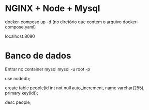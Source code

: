 # NGINX + Node + Mysql

docker-compose up -d (no diretório que contém o arquivo docker-compose.yaml)

localhost:8080

# Banco de dados

Entrar no container mysql
mysql -u root -p

use nodedb;

create table people(id int not null auto_increment, name varchar(255), primary key(id));

desc people;